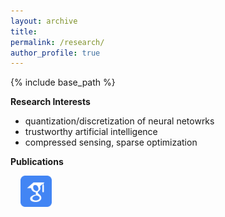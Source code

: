 ```yaml
---
layout: archive
title: 
permalink: /research/
author_profile: true
---
```

{% include base_path %}

**Research Interests**
 - quantization/discretization of neural netowrks
 - trustworthy artificial intelligence
 - compressed sensing, sparse optimization

**Publications** 

&nbsp;&nbsp;&nbsp; [<img align="center" src= "/images/Scholar-icon.png" height="50" width = "50">](https://scholar.google.com/citations?user=PY1Cb7MAAAAJ&hl=en)

